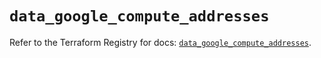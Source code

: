 # `data_google_compute_addresses`

Refer to the Terraform Registry for docs: [`data_google_compute_addresses`](https://registry.terraform.io/providers/hashicorp/google/6.3.0/docs/data-sources/compute_addresses).
